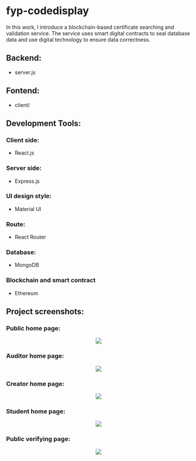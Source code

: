 # fyp-codedisplay
In this work, I introduce a blockchain-based certificate searching and validation service. The service uses smart digital contracts to seal database data and use digital technology to ensure data correctness.

## Backend:
* server.js

## Fontend:
* client/

## Development Tools:
### Client side:
* React.js
### Server side:
* Express.js
### UI design style:
* Material UI 
### Route:
* React Router
### Database:
* MongoDB
### Blockchain and smart contract
* Ethereum

## Project screenshots:

### Public home page:
<p align="center">
  <img src="https://github.com/chanalan321/fyp-codedisplay/blob/a323fe6653d8f5dc556a0c22253136370f8d29be/readme_photos/Public%20home%20page.png">
</p>

### Auditor home page:
<p align="center">
  <img src="https://github.com/chanalan321/fyp-codedisplay/blob/a323fe6653d8f5dc556a0c22253136370f8d29be/readme_photos/Auditor%20home%20page.png">
</p>

### Creator home page:
<p align="center">
  <img src="https://github.com/chanalan321/fyp-codedisplay/blob/a323fe6653d8f5dc556a0c22253136370f8d29be/readme_photos/Creator%20home%20page.png">
</p>

### Student home page:
<p align="center">
  <img src="https://github.com/chanalan321/fyp-codedisplay/blob/a323fe6653d8f5dc556a0c22253136370f8d29be/readme_photos/Student%20home%20page.png">
</p>

### Public verifying page:
<p align="center">
  <img src="https://github.com/chanalan321/fyp-codedisplay/blob/a323fe6653d8f5dc556a0c22253136370f8d29be/readme_photos/Public%20verifying%20page.png">
</p>
